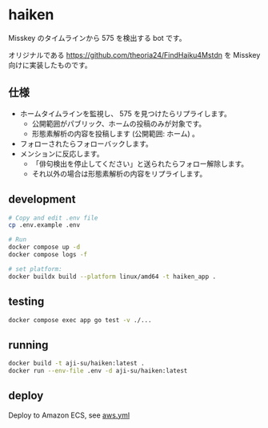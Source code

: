 # haiken

Misskey のタイムラインから 575 を検出する bot です。

オリジナルである https://github.com/theoria24/FindHaiku4Mstdn を Misskey 向けに実装したものです。

## 仕様

- ホームタイムラインを監視し、 575 を見つけたらリプライします。
  - 公開範囲がパブリック、ホームの投稿のみが対象です。
  - 形態素解析の内容を投稿します (公開範囲: ホーム) 。
- フォローされたらフォローバックします。
- メンションに反応します。
  - 「俳句検出を停止してください」と送られたらフォロー解除します。
  - それ以外の場合は形態素解析の内容をリプライします。

## development

```bash
# Copy and edit .env file
cp .env.example .env

# Run
docker compose up -d
docker compose logs -f

# set platform:
docker buildx build --platform linux/amd64 -t haiken_app .
```

## testing

```bash
docker compose exec app go test -v ./...
```

## running

```bash
docker build -t aji-su/haiken:latest .
docker run --env-file .env -d aji-su/haiken:latest
```

## deploy

Deploy to Amazon ECS, see [aws.yml](.github/workflows/aws.yml)
